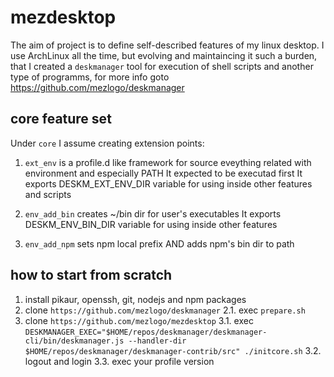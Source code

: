 # mezdesktop

The aim of project is to define self-described features of my linux desktop.
I use ArchLinux all the time, but evolving and maintaincing it such a burden, that I created a `deskmanager` tool for execution of shell scripts and another type of programms, for more info goto https://github.com/mezlogo/deskmanager

## core feature set

Under `core` I assume creating extension points:

1. `ext_env` is a profile.d like framework for source eveything related with environment and especially PATH
It expected to be executad first
It exports DESKM_EXT_ENV_DIR variable for using inside other features and scripts

2. `env_add_bin` creates ~/bin dir for user's executables
It exports DESKM_ENV_BIN_DIR variable for using inside other features

3. `env_add_npm` sets npm local prefix AND adds npm's bin dir to path 

## how to start from scratch

1. install pikaur, openssh, git, nodejs and npm packages
2. clone `https://github.com/mezlogo/deskmanager`
2.1. exec `prepare.sh`
3. clone `https://github.com/mezlogo/mezdesktop`
3.1. exec `DESKMANAGER_EXEC="$HOME/repos/deskmanager/deskmanager-cli/bin/deskmanager.js --handler-dir $HOME/repos/deskmanager/deskmanager-contrib/src" ./initcore.sh`
3.2. logout and login
3.3. exec your profile version
